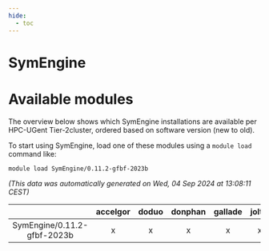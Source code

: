 ```yaml
---
hide:
  - toc
---
```


SymEngine
=========

# Available modules


The overview below shows which SymEngine installations are available per HPC-UGent Tier-2cluster, ordered based on software version (new to old).

To start using SymEngine, load one of these modules using a `module load` command like:

```shell
module load SymEngine/0.11.2-gfbf-2023b
```

*(This data was automatically generated on Wed, 04 Sep 2024 at 13:08:11 CEST)*  

| |accelgor|doduo|donphan|gallade|joltik|shinx|skitty|
| :---: | :---: | :---: | :---: | :---: | :---: | :---: | :---: |
|SymEngine/0.11.2-gfbf-2023b|x|x|x|x|x|-|x|
